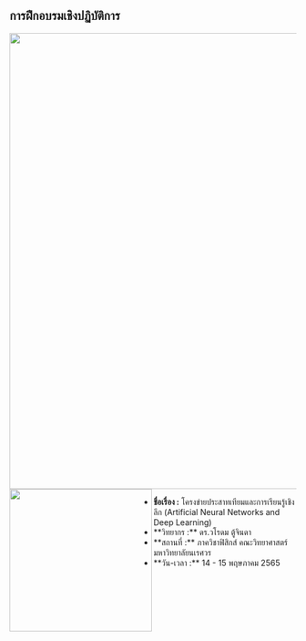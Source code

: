 ## การฝึกอบรมเชิงปฏิบัติการ

<img align=center src="https://drive.google.com/uc?id=1yJ1gZ2oaUsyW-zs64wQVya2UxY_ycD4K" width=800 />
</div>

<img align=left src="https://i.imgur.com/CzEUVpd.jpg" width=250 /> 
<ul>
  <li /><b>ชื่อเรื่อง :</b> โครงข่ายประสาทเทียมและการเรียนรู้เชิงลึก (Artificial Neural Networks and Deep Learning)
<li />**วิทยากร :** ดร.วโรดม ตู้จินดา
<li />**สถานที่ :** ภาควิชาฟิสิกส์ คณะวิทยาศาสตร์ มหาวิทยาลัยนเรศวร
<li />**วัน-เวลา :** 14 - 15 พฤษภาคม 2565
</ul>

